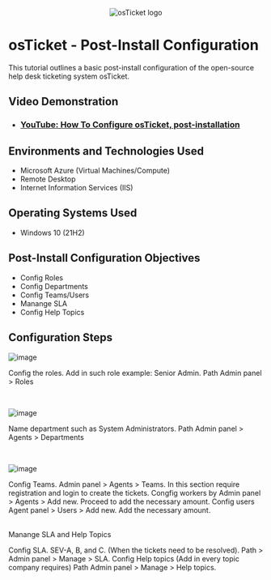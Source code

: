 <p align="center">
<img src="https://i.imgur.com/Clzj7Xs.png" alt="osTicket logo"/>
</p>

<h1>osTicket - Post-Install Configuration</h1>
This tutorial outlines a basic post-install configuration of the open-source help desk ticketing system osTicket.<br />


<h2>Video Demonstration</h2>

- ### [YouTube: How To Configure osTicket, post-installation](https://www.youtube.com)

<h2>Environments and Technologies Used</h2>

- Microsoft Azure (Virtual Machines/Compute)
- Remote Desktop
- Internet Information Services (IIS)

<h2>Operating Systems Used </h2>

- Windows 10</b> (21H2)

<h2>Post-Install Configuration Objectives</h2>

- Config Roles
- Config Departments
- Config Teams/Users   
- Manange SLA
- Config Help Topics

<h2>Configuration Steps</h2>

<p>

![image](https://github.com/kayetech84/post-install-config/assets/153541024/182f48e0-7b1f-496d-8378-719d58bd178a)

<p>
Config the roles. Add in such role example: Senior Admin. Path Admin panel > Roles 
</p>
<br />

<p>

![image](https://github.com/kayetech84/post-install-config/assets/153541024/b78d2fff-f0e6-467f-802e-77b11e870a8e)

<p>
Name department such as System Administrators. Path Admin panel > Agents > Departments 
</p>
<br />

<p>

![image](https://github.com/kayetech84/post-install-config/assets/153541024/706f43bc-5c6b-48c2-bf4e-eb49fb97fa43)

<p>
Config Teams. Admin panel > Agents > Teams. In this section require registration and login to create the tickets. Congfig workers by Admin panel > Agents > Add new. Proceed to add the necessary amount. Config users Agent panel > Users > Add new. Add the necessary amount.   
</p>
<br />
 Manange SLA and Help Topics
<p>
Config SLA. SEV-A, B, and C. (When the tickets need to be resolved). Path > Admin panel > Manage > SLA. Config Help topics (Add in every topic company requires) Path Admin panel > Manage > Help topics. 
</p>
<br />

